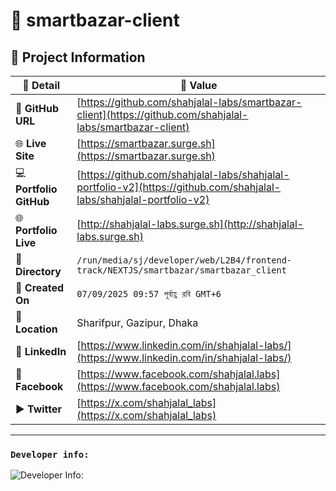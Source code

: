 # 🌟 smartbazar-client

## 📂 Project Information

| 📝 **Detail**           | 📌 **Value**                                                                                                         |
| ----------------------- | -------------------------------------------------------------------------------------------------------------------- |
| 🔗 **GitHub URL**       | [https://github.com/shahjalal-labs/smartbazar-client](https://github.com/shahjalal-labs/smartbazar-client)           |
| 🌐 **Live Site**        | [https://smartbazar.surge.sh](https://smartbazar.surge.sh)                                                           |
| 💻 **Portfolio GitHub** | [https://github.com/shahjalal-labs/shahjalal-portfolio-v2](https://github.com/shahjalal-labs/shahjalal-portfolio-v2) |
| 🌐 **Portfolio Live**   | [http://shahjalal-labs.surge.sh](http://shahjalal-labs.surge.sh)                                                     |
| 📁 **Directory**        | `/run/media/sj/developer/web/L2B4/frontend-track/NEXTJS/smartbazar/smartbazar_client`                                |
| 📅 **Created On**       | `07/09/2025 09:57 পূর্বাহ্ণ রবি GMT+6`                                                                               |
| 📍 **Location**         | Sharifpur, Gazipur, Dhaka                                                                                            |
| 💼 **LinkedIn**         | [https://www.linkedin.com/in/shahjalal-labs/](https://www.linkedin.com/in/shahjalal-labs/)                           |
| 📘 **Facebook**         | [https://www.facebook.com/shahjalal.labs](https://www.facebook.com/shahjalal.labs)                                   |
| ▶️ **Twitter**          | [https://x.com/shahjalal_labs](https://x.com/shahjalal_labs)                                                         |

---

### `Developer info:`

![Developer Info:](https://i.ibb.co/kVR4YmrX/developer-Info-Github-Banner.png)
